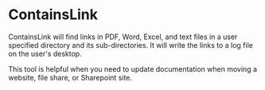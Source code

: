 # ContainsLink
ContainsLink will find links in PDF, Word, Excel, and text files in a user specified directory and its sub-directories.
It will write the links to a log file on the user's desktop.

This tool is helpful when you need to update documentation when moving a website, file share, or Sharepoint site.
